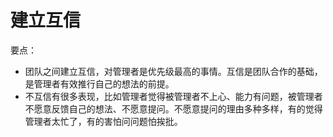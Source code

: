 # 建立互信

要点：

- 团队之间建立互信，对管理者是优先级最高的事情。互信是团队合作的基础，是管理者有效推行自己的想法的前提。
- 不互信有很多表现，比如管理者觉得被管理者不上心、能力有问题，被管理者不愿意反馈自己的想法、不愿意提问。不愿意提问的理由多种多样，有的觉得管理者太忙了，有的害怕问问题怕挨批。
